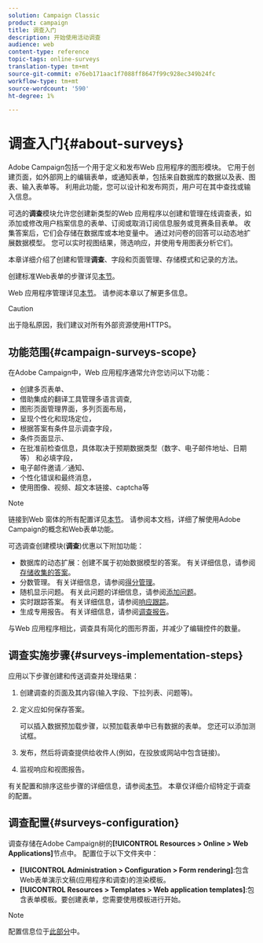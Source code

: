 ```yaml
---
solution: Campaign Classic
product: campaign
title: 调查入门
description: 开始使用活动调查
audience: web
content-type: reference
topic-tags: online-surveys
translation-type: tm+mt
source-git-commit: e76eb171aac1f7088ff8647f99c928ec349b24fc
workflow-type: tm+mt
source-wordcount: '590'
ht-degree: 1%

---
```



# 调查入门{#about-surveys}

Adobe Campaign包括一个用于定义和发布Web 应用程序的图形模块。 它用于创建页面，如外部网上的编辑表单，或通知表单，包括来自数据库的数据以及表、图表、输入表单等。 利用此功能，您可以设计和发布网页，用户可在其中查找或输入信息。

可选的&#x200B;**调查**&#x200B;模块允许您创建新类型的Web 应用程序以创建和管理在线调查表，如添加或修改用户档案信息的表单、订阅或取消订阅信息服务或竞赛条目表单。 收集答案后，它们会存储在数据库或本地变量中。 通过对问卷的回答可以动态地扩展数据模型。 您可以实时视图结果，筛选响应，并使用专用图表分析它们。

本章详细介绍了创建和管理&#x200B;**调查**、字段和页面管理、存储模式和记录的方法。

创建标准Web表单的步骤详见[本节](../../web/using/about-web-forms.md)。

Web 应用程序管理详见[本节](../../web/using/about-web-applications.md)。 请参阅本章以了解更多信息。

>[!CAUTION]
>
>出于隐私原因，我们建议对所有外部资源使用HTTPS。

## 功能范围{#campaign-surveys-scope}

在Adobe Campaign中，Web 应用程序通常允许您访问以下功能：

* 创建多页表单、
* 借助集成的翻译工具管理多语言调查,
* 图形页面管理界面，多列页面布局，
* 呈现个性化和现场定位，
* 根据答案有条件显示调查字段，
* 条件页面显示、
* 在批准前检查信息，具体取决于预期数据类型（数字、电子邮件地址、日期等） 和必填字段，
* 电子邮件邀请／通知、
* 个性化错误和最终消息，
* 使用图像、视频、超文本链接、captcha等

>[!NOTE]
>
>链接到Web 窗体的所有配置详见[本节](../../web/using/about-web-forms.md)。 请参阅本文档，详细了解使用Adobe Campaign的概念和Web表单功能。

可选调查创建模块(**调查**)优惠以下附加功能：

* 数据库的动态扩展：创建不属于初始数据模型的答案。 有关详细信息，请参阅[存储收集的答案](../../web/using/managing-answers.md#storing-collected-answers)。
* 分数管理。 有关详细信息，请参阅[得分管理](../../web/using/managing-answers.md#score-management)。
* 随机显示问题。 有关此问题的详细信息，请参阅[添加问题](../../web/using/building-a-survey.md#adding-questions)。
* 实时跟踪答案。 有关详细信息，请参阅[响应跟踪](../../web/using/publish--track-and-use-collected-data.md#response-tracking)。
* 生成专用报告。 有关详细信息，请参阅[调查报告](../../web/using/publish--track-and-use-collected-data.md#reports-on-surveys)。

与Web 应用程序相比，调查具有简化的图形界面，并减少了编辑控件的数量。

## 调查实施步骤{#surveys-implementation-steps}

应用以下步骤创建和传送调查并处理结果：

1. 创建调查的页面及其内容(输入字段、下拉列表、问题等)。
1. 定义应如何保存答案。

   可以插入数据预加载步骤，以预加载表单中已有数据的表单。 您还可以添加测试框。

1. 发布，然后将调查提供给收件人(例如，在投放或网站中包含链接)。
1. 监视响应和视图报告。

有关配置和排序这些步骤的详细信息，请参阅[本节](../../web/using/about-web-forms.md)。 本章仅详细介绍特定于调查的配置。

## 调查配置{#surveys-configuration}

调查存储在Adobe Campaign树的&#x200B;**[!UICONTROL Resources > Online > Web Applications]**&#x200B;节点中。 配置位于以下文件夹中：

* **[!UICONTROL Administration > Configuration > Form rendering]**:包含Web表单演示文稿(应用程序和调查)的渲染模板。
* **[!UICONTROL Resources > Templates > Web application templates]**:包含表单模板。要创建表单，您需要使用模板进行开始。

>[!NOTE]
>
>配置信息位于[此部分](../../web/using/about-web-forms.md)中。

